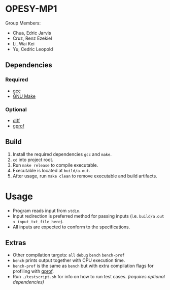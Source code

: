 # OPESY-MP1
Group Members:
- Chua, Edric Jarvis
- Cruz, Renz Ezekiel
- Li, Wai Kei
- Yu, Cedric Leopold

## Dependencies
### Required
- [gcc](https://gcc.gnu.org/install/download.html)
- [GNU Make](https://www.gnu.org/software/make/#download)
### Optional
- [diff](https://www.man7.org/linux/man-pages/man1/diff.1.html)
- [gprof](https://ftp.gnu.org/old-gnu/Manuals/gprof-2.9.1/html_mono/gprof.html)

## Build
1. Install the required dependencies `gcc` and `make`.
2. `cd` into project root.
3. Run `make release` to compile executable.
4. Executable is located at `build/a.out`.
5. After usage, run `make clean` to remove executable and build artifacts.

# Usage
- Program reads input from `stdin`.
- Input redirection is preferred method for passing inputs (i.e. `build/a.out < input_txt_file_here`).
- All inputs are expected to conform to the specifications.

## Extras
- Other compilation targets: `all` `debug` `bench` `bench-prof`
- `bench` prints output together with CPU execution time.
- `bench-prof` is the same as `bench` but with extra compilation flags for profiling with [gprof](https://ftp.gnu.org/old-gnu/Manuals/gprof-2.9.1/html_mono/gprof.html).
- Run `./testscript.sh` for info on how to run test cases. *(requires optional dependencies)*
